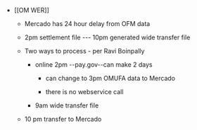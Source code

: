 - [[OM WER]]
	 - Mercado has 24 hour delay from OFM data

	 - 2pm settlement file --- 10pm generated wide transfer file

	 - Two ways to process - per Ravi Boinpally
		 - online 2pm --pay.gov--can make 2 days
			 - can change to 3pm OMUFA data to Mercado

			 - there is no webservice call

		 - 9am wide transfer file

	 - 10 pm transfer to Mercado
